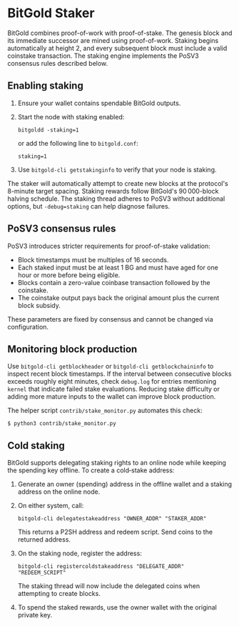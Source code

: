 BitGold Staker
==============

BitGold combines proof-of-work with proof-of-stake. The genesis block and its
immediate successor are mined using proof-of-work. Staking begins
automatically at height 2, and every subsequent block must include a valid
coinstake transaction. The staking engine implements the PoSV3 consensus rules
described below.

## Enabling staking

1. Ensure your wallet contains spendable BitGold outputs.
2. Start the node with staking enabled:

   ```
   bitgoldd -staking=1
   ```

   or add the following line to `bitgold.conf`:

   ```
   staking=1
   ```
3. Use `bitgold-cli getstakinginfo` to verify that your node is staking.

The staker will automatically attempt to create new blocks at the protocol's
8-minute target spacing. Staking rewards follow BitGold's 90 000-block halving
schedule. The staking thread adheres to PoSV3 without additional options, but
`-debug=staking` can help diagnose failures.

## PoSV3 consensus rules

PoSV3 introduces stricter requirements for proof-of-stake validation:

* Block timestamps must be multiples of 16 seconds.
* Each staked input must be at least 1 BG and must have aged for one hour or
  more before being eligible.
* Blocks contain a zero-value coinbase transaction followed by the coinstake.
* The coinstake output pays back the original amount plus the current block
  subsidy.

These parameters are fixed by consensus and cannot be changed via configuration.

## Monitoring block production

Use `bitgold-cli getblockheader` or `bitgold-cli getblockchaininfo` to inspect
recent block timestamps. If the interval between consecutive blocks exceeds
roughly eight minutes, check `debug.log` for entries mentioning `kernel` that
indicate failed stake evaluations. Reducing stake difficulty or adding more
mature inputs to the wallet can improve block production.

The helper script `contrib/stake_monitor.py` automates this check:

```
$ python3 contrib/stake_monitor.py
```

## Cold staking

BitGold supports delegating staking rights to an online node while keeping the
spending key offline. To create a cold‑stake address:

1. Generate an owner (spending) address in the offline wallet and a staking
   address on the online node.
2. On either system, call:

   ```
   bitgold-cli delegatestakeaddress "OWNER_ADDR" "STAKER_ADDR"
   ```

   This returns a P2SH address and redeem script. Send coins to the returned
   address.
3. On the staking node, register the address:

   ```
   bitgold-cli registercoldstakeaddress "DELEGATE_ADDR" "REDEEM_SCRIPT"
   ```

   The staking thread will now include the delegated coins when attempting to
   create blocks.
4. To spend the staked rewards, use the owner wallet with the original private
   key.
